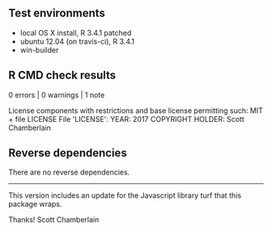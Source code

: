 ## Test environments

* local OS X install, R 3.4.1 patched
* ubuntu 12.04 (on travis-ci), R 3.4.1
* win-builder

## R CMD check results

0 errors | 0 warnings | 1 note

   License components with restrictions and base license permitting such:
     MIT + file LICENSE
   File 'LICENSE':
     YEAR: 2017
     COPYRIGHT HOLDER: Scott Chamberlain

## Reverse dependencies

There are no reverse dependencies.

---

This version includes an update for the Javascript library 
turf that this package wraps. 

Thanks! Scott Chamberlain